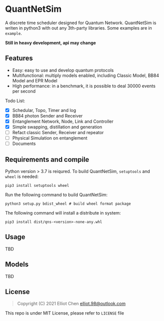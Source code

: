 # QuantNetSim

A discrete time scheduler designed for Quantum Network. QuantNetSim is writen in python3 with out any 3th-party libraries. Some examples are in `example`.

**Still in heavy development, api may change**

## Features
* Easy: easy to use and develop quantum protocols
* Multifunctional: multiply models enabled, including Classic Model, BB84 Model and EPR Model
* High performance: in a benchmark, it is possible to deal 30000 events per second

Todo List:
- [x] Schedular, Topo, Timer and log
- [x] BB84 photon Sender and Receiver
- [x] Entanglement Network, Node, Link and Controller
- [x] Simple swapping, distillation and generation
- [ ] Refact classic Sender, Receiver and repeator
- [ ] Physical Simulation on entanglement
- [ ] Documents 

## Requirements and compile
Python version > 3.7 is reiqured. To build QuantNetSim, `setuptools` and `wheel` is needed:
```
pip3 install setuptools wheel
```

Run the following command to build QuantNetSim:
```
python3 setup.py bdist_wheel # build wheel format package
```

The following command will install a distribute in system:
```
pip3 install dist/qns-<version>-none-any.whl
```

## Usage
TBD

## Models
TBD

## License

> Copyright (C) 2021 Elliot Chen <elliot.98@outlook.com>

This repo is under MIT License, please refer to `LICENSE` file